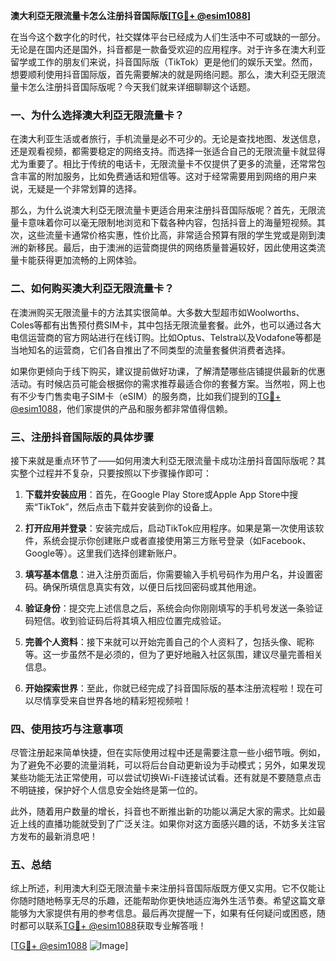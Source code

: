 **澳大利亞无限流量卡怎么注册抖音国际版[[TG💪+ @esim1088](https://t.me/s/esim1088)]**

在当今这个数字化的时代，社交媒体平台已经成为人们生活中不可或缺的一部分。无论是在国内还是国外，抖音都是一款备受欢迎的应用程序。对于许多在澳大利亚留学或工作的朋友们来说，抖音国际版（TikTok）更是他们的娱乐天堂。然而，想要顺利使用抖音国际版，首先需要解决的就是网络问题。那么，澳大利亞无限流量卡怎么注册抖音国际版呢？今天我们就来详细聊聊这个话题。

### 一、为什么选择澳大利亞无限流量卡？

在澳大利亚生活或者旅行，手机流量是必不可少的。无论是查找地图、发送信息，还是观看视频，都需要稳定的网络支持。而选择一张适合自己的无限流量卡就显得尤为重要了。相比于传统的电话卡，无限流量卡不仅提供了更多的流量，还常常包含丰富的附加服务，比如免费通话和短信等。这对于经常需要用到网络的用户来说，无疑是一个非常划算的选择。

那么，为什么说澳大利亞无限流量卡更适合用来注册抖音国际版呢？首先，无限流量卡意味着你可以毫无限制地浏览和下载各种内容，包括抖音上的海量短视频。其次，这些流量卡通常价格实惠，性价比高，非常适合预算有限的学生党或是刚到澳洲的新移民。最后，由于澳洲的运营商提供的网络质量普遍较好，因此使用这类流量卡能获得更加流畅的上网体验。

### 二、如何购买澳大利亞无限流量卡？

在澳洲购买无限流量卡的方法其实很简单。大多数大型超市如Woolworths、Coles等都有出售预付费SIM卡，其中包括无限流量套餐。此外，也可以通过各大电信运营商的官方网站进行在线订购。比如Optus、Telstra以及Vodafone等都是当地知名的运营商，它们各自推出了不同类型的流量套餐供消费者选择。

如果你更倾向于线下购买，建议提前做好功课，了解清楚哪些店铺提供最新的优惠活动。有时候店员可能会根据你的需求推荐最适合你的套餐方案。当然啦，网上也有不少专门售卖电子SIM卡（eSIM）的服务商，比如我们提到的[TG💪+ @esim1088](https://t.me/s/esim1088)，他们家提供的产品和服务都非常值得信赖。

### 三、注册抖音国际版的具体步骤

接下来就是重点环节了——如何用澳大利亞无限流量卡成功注册抖音国际版呢？其实整个过程并不复杂，只要按照以下步骤操作即可：

1. **下载并安装应用**：首先，在Google Play Store或Apple App Store中搜索“TikTok”，然后点击下载并安装到你的设备上。
   
2. **打开应用并登录**：安装完成后，启动TikTok应用程序。如果是第一次使用该软件，系统会提示你创建账户或者直接使用第三方账号登录（如Facebook、Google等）。这里我们选择创建新账户。

3. **填写基本信息**：进入注册页面后，你需要输入手机号码作为用户名，并设置密码。确保所填信息真实有效，以便日后找回密码或其他用途。

4. **验证身份**：提交完上述信息之后，系统会向你刚刚填写的手机号发送一条验证码短信。收到验证码后将其填入相应位置完成验证。

5. **完善个人资料**：接下来就可以开始完善自己的个人资料了，包括头像、昵称等。这一步虽然不是必须的，但为了更好地融入社区氛围，建议尽量完善相关信息。

6. **开始探索世界**：至此，你就已经完成了抖音国际版的基本注册流程啦！现在可以尽情享受来自世界各地的精彩短视频啦！

### 四、使用技巧与注意事项

尽管注册起来简单快捷，但在实际使用过程中还是需要注意一些小细节哦。例如，为了避免不必要的流量消耗，可以将后台自动更新设为手动模式；另外，如果发现某些功能无法正常使用，可以尝试切换Wi-Fi连接试试看。还有就是不要随意点击不明链接，保护好个人信息安全始终是第一位的。

此外，随着用户数量的增长，抖音也不断推出新的功能以满足大家的需求。比如最近上线的直播功能就受到了广泛关注。如果你对这方面感兴趣的话，不妨多关注官方发布的最新消息吧！

### 五、总结

综上所述，利用澳大利亞无限流量卡来注册抖音国际版既方便又实用。它不仅能让你随时随地畅享无尽的乐趣，还能帮助你更快地适应海外生活节奏。希望这篇文章能够为大家提供有用的参考信息。最后再次提醒一下，如果有任何疑问或困惑，随时都可以联系[TG💪+ @esim1088](https://t.me/s/esim1088)获取专业解答哦！

[[TG💪+ @esim1088](https://t.me/s/esim1088) ![Image](https://i.postimg.cc/4NQfJmqS/Snipaste-2025-05-13-00-14-12.png)]